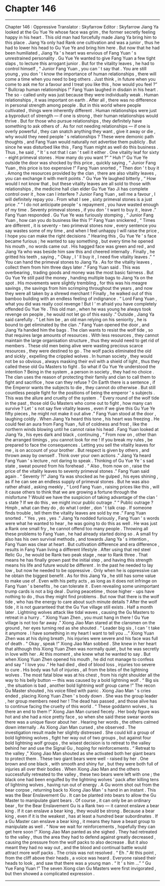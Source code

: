
# Chapter 146


---

Chapter 146 : Oppressive
Translator :
Skyfarrow
Editor :
Skyfarrow
Jiang Ya looked at the Gu Yue Ye whose face was grim , the former secretly feeling happy in his heart .
This old man had forcefully made Jiang Ya bring him to this place . Jiang Ya only had Rank one cultivation and was a junior , thus he had to lower his head to Gu Yue Ye and bring him here .
But now that he had been humiliated , Jiang Ya ’ s heart was envious of Fang Yuan ’ s unrestrained personality .
Gu Yue Ye wanted to give Fang Yuan a few tight slaps , to lecture this arrogant junior . But for the vitality leaves , he had to control himself , “ Junior Fang Yuan , you can ’ t say that . You are still young , you don ’ t know the importance of human relationships , there will come a time when you need to beg others . Just think , in future when you come to ask me for a favour and I treat you like this , how would you feel ?”
“ Bullcrap human relationships !” Fang Yuan laughed in disdain in his heart .
The so - called unity was just because they were individually weak .
Human relationships , it was important on earth . After all , there was no difference in personal strength among people . But in this world where people cultivated , things were inherently different .
Human relationships were just a byproduct of strength — if one is strong , their human relationships would thrive .
But for those who pursue relationships , they definitely have something to ask others of .
As for not needing relationships — if one is overly powerful , they can snatch anything they want , give it away or die , why would they need people ’ s relationships ?
These were demonic path thoughts , and Fang Yuan would naturally not advertise them publicly .
But since he was disturbed like this , Fang Yuan might as well do this business .
Thus , he said , “ It ’ s not that I can ’ t sell it either . One vitality leaf for sixty - eight primeval stones . How many do you want ?”
“ Huh !” Gu Yue Ye outside the door was shocked by this price , quickly saying , “ Junior Fang Yuan , this price is too expensive !”
Fang Yuan snorted , “ Then don ’ t buy it . Among the resources provided by the clan , there are also vitality leaves , you can exchange it with merit points .”
Gu Yue Ye laughed bitterly , “ How would I not know that , but these vitality leaves are all sold to those with relationships , the medicine hall clan elder Gu Yue Yao Ji has complete control over it , how can I interfere ? Junior Fang Yuan , sell me a favour , I will definitely repay you . From what I see , sixty primeval stones is a just price .”
“ I do not anticipate people ’ s repayment , you have wasted enough of my time . Seventy primeval stones , if you don ’ t want to buy it , leave .” Fang Yuan responded .
Gu Yue Ye was furiously stomping , “ Junior Fang Yuan , how can you do business like this ?”
Fang Yuan snickered , “ Times are different , it is seventy - two primeval stones now , every sentence you say wastes some of my time , and when I feel unhappy I will raise the price , I hope you can make the right decisions .”
Hearing this , Gu Yue Ye ’ s face became furious ; he wanted to say something , but every time he opened his mouth , no words came out .
His hagged face was green and red , and Jiang Ya who was beside him saw this and cheered internally .
Finally , he gritted his teeth , saying , “ Okay , I ’ ll buy it , I need five vitality leaves .”
“ You can hand the primeval stones to Jiang Ya . As for the vitality leaves , collect them from him three days later .” Fang Yuan said .
This was overbearing , trading goods and money was the most basic fairness .
But Gu Yue Ye still paid the money , handing multiple bags to Jiang Ya on the spot .
His movements were slightly trembling , for this was his meagre savings , the savings from him scrimping throughout the years , and now they were all taken by a shrewd merchant !
Finally , he walked out of this bamboo building with an endless feeling of indignance .
“ Lord Fang Yuan , what you did was really cool revenge ! But I ’ m afraid you have completely offended Gu Yue Ye . This old man , when he was young he always took revenge on people , he would not let go of this easily .” Outside , Jiang Ya said carefully .
“ Let him be , an old man relying on his seniority , he is bound to get eliminated by the clan .” Fang Yuan opened the door , and Jiang Ya handed him the bags .
The clan wants to resist the wolf tide , so that requires large amounts of resources . With less resources , they cannot maintain the large organisation structure , thus they would need to get rid of members .
These old men being alive were wasting precious scarce resources , they were destined to go .
The wolf packs eliminated the old and sickly , expelling the crippled wolves . In human society , they would not be so obvious , always masking their evil with a shield of light , thus they called these old Gu Masters to fight .
So what if Gu Yue Ye understood the intention ?
Being in the system , a person in society , they had no choice .
The clan uses the reason of protecting their family and clan to call them to fight and sacrifice , how can they refuse ?
On Earth there is a sentence , if the Emperor wants the subjects to die , they cannot do otherwise . But still countless people fight for the positions of being the emperor ’ s subjects . This was the allure and cruelty of the system .
“ Every round of the wolf tide in the past , those old Gu Masters who come out to fight , how many can survive ? Let ’ s not say five vitality leaves , even if we give this Gu Yue Ye fifty pieces , he might not make it out alive .” Fang Yuan stood at the door , laughing coldly .
When Jiang Ya heard this tone , his heart was freezing .
He could feel an aura from Fang Yuan , full of coldness and frost , like the northern winds blowing until he cannot raise his head .
Fang Yuan looked at Jiang Ya , his eyes dark and black , continuing , “ From now on , other than the arranged timings , you cannot look for me ! If you break my rules , be prepared to face the consequences . Letting you sell the vitality leaves for me , is on account of your brother . But respect is given by others , and thrown away by ownself . Think over your own actions .”
Jiang Ya heard Fang Yuan ’ s lecture , not daring to speak . Thinking of Gu Yue Ye ’ s sad state , sweat poured from his forehead .
“ Also , from now on , raise the price of the vitality leaves to seventy primeval stones .” Fang Yuan said again .
“ Seventy ?!” Jiang Ya was shocked as he gulped , his eyes shining , as if he can see an endless supply of primeval stones .
But he was also rather afraid , asking meekly , “ Lord Fang Yuan , raising prices like this , will it cause others to think that we are growing a fortune through the misfortune ? Would we have the suspicion of taking advantage of the clan ’ s state ? If we do this , we might incur public outrage .”
“ Public outrage ? Hmph , what can they do , do what I order , don ’ t talk crap . If someone finds trouble , tell them the vitality leaves are sold by me .” Fang Yuan snorted .
“ Yes , yes , yes .” Jiang Ya nodded furiously , Fang Yuan ’ s words were what he wanted to hear , he was going to do this as well .
He was just a Rank one small fry , he cannot offend too many people . Throwing all these problems to Fang Yuan , he had already started doing so .
A small fry also has his own survival methods , and towards Jiang Ya ’ s intention , Fang Yuan was clear at heart .
But cultivation difference and era difference , results in Fang Yuan living a different lifestyle .
After using that red steel Relic Gu , he would be Rank two peak stage , near to Rank three . That means he has finally grown past the initial step , and having this strength means his life and future would be different .
In the past he needed to lay low , but now he needed to be oppressive .
Only when he is oppressive can he obtain the biggest benefit .
As for this Jiang Ya , he still has some value to make use of . Even with his petty acts , as long as it does not infringe on Fang Yuan ’ s benefits , he can tolerate it .
Even revealing some unimportant trump cards is not a big deal .
During peacetime , those higher - ups have nothing to do , thus they might find problems . But now that there is the wolf tide , who has the energy to care about such minute details ?
After the wolf tide , it is not guaranteed that the Gu Yue village still exists .
Half a month later .
Lightning wolves attack like tidal waves , causing the Gu Masters to retreat in a hurry .
“ Xiong Yuan Zhen , you must hang in there ! Gu Yue village is not too far away .” Xiong Jiao Man stared at the clansmen on the ground , her eyes turning red as she shouted .
“ Leader big sis , I can ’ t take it anymore . I have something in my heart I want to tell you …” Xiong Yuan Zhen was at his dying breath , his injuries were severe and his face was full of death .
“ Okay , speak !” Xiong Jiao Man sobbed . She knew in her heart that although this Xiong Yuan Zhen was normally quiet , but he was secretly in love with her . At this moment , she knew what he wanted to say .
But when Xiong Yuan Zhen opened his mouth , he did not manage to confess and say “ I love you .”
He had died , died of blood loss , injuries too severe to cure .
His body was full of injuries , all from the bites of the lightning wolves . The most fatal blow was at his chest , from his right shoulder all the way to his belly button — this was caused by a bold lightning wolf .
“ Big sis , the situation is bad , another bold lightning wolf group came !” The recon Gu Master shouted , his voice filled with panic .
Xiong Jiao Man ’ s cries ended , placing Xiong Yuan Zhen ’ s body down . She was the group leader , her group members need her !
The dead has passed , and those alive has to continue facing the cruelty of this world .
“ These goddamn wolves , is there an end to them !” Xiong Jian Man cursed fiecely . Her body figure was hot and she had a nice pretty face , so when she said these swear words there was a unique flavor about her .
Hearing her words , the others calmed down internally .
As Xiong Jian Man cursed , she observed .
The investigation result made her slightly distressed . She could kill a group of bold lightning wolves , fight her way out of two groups , but against four bold lightning wolf groups , the wisest decision is to retreat to the valley behind her and use the Signal Gu , hoping for reinforcements .
“ Retreat to the valley ,” Xiong Jiao Man shouted as she activated both her giant bears to protect them .
These two giant bears were well - raised by her . One brown and one black , with smooth and shiny fur , but they were both full of injuries all over their bodies .
When Xiong Jiao Man and the others successfully retreated to the valley , these two bears were left with one ; the black one had been engulfed by the lightning wolves ’ pack after killing tens of lightning wolves , having run out of energy .
A Gu worm shot out from the bear corpse , returning back to Xiong Jiao Man ’ s hand in an instant .
This was the Bear Enslavement Gu .
It can be planted into bears to allow the Gu Master to manipulate giant bears .
Of course , it can only be an ordinary bear , for the Bear Enslavement Gu is a Rank two — it cannot enslave a bear king .
If it can enslave a bear king , they would be strong . Because a bear king , even if it is the weakest , has at least a hundred bear subordinates .
If a Gu Master can enslave a bear king , it means they have a beast group to manipulate as well .
“ Now we wait for reinforcements , hopefully they can get here soon !” Xiong Jiao Man panted as she sighed .
They had retreated to the valley , thus the area they had to defend against greatly decreased , causing the pressure from the wolf packs to also decrease . But it also meant they had no way out , and the blood and continual battle would attract more wolf packs .
The crisis was not resolved .
“ Eh .” At this point , from the cliff above their heads , a voice was heard .
Everyone raised their heads to look , and saw that there was a young man .
“ It ’ s him …”
“ Gu Yue Fang Yuan !”
The seven Xiong clan Gu Masters were first invigorated , but then showed a complicated expression .

---

